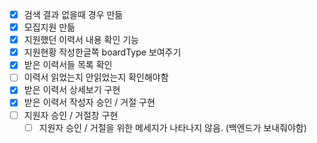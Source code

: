 - [x] 검색 결과 없을때 경우 만듦
- [x] 모집지원 만듦
- [x] 지원했던 이력서 내용 확인 기능
- [x] 지원현황 작성한글쪽 boardType 보여주기
- [x] 받은 이력서들 목록 확인
- [ ] 이력서 읽었는지 안읽었는지 확인해야함
- [x] 받은 이력서 상세보기 구현
- [x] 받은 이력서 작성자 승인 / 거절 구현
- [ ] 지원자 승인 / 거절창 구현 
	- [ ] 지원자 승인 / 거절을 위한 메세지가 나타나지 않음. (백엔드가 보내줘야함)